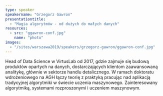 ```yaml
---
type: speaker
speakername: "Grzegorz Gawron"
presentationtitle:
  - "Magia algorytmów - od dużych do małych danych"
resources:
  - src: "ggawron-conf.jpg"
    name: "photo"
images:
  - "/sites/warszawa2019/speakers/grzegorz-gawron/ggawron-conf.jpg"
---
```

Head of Data Science w VirtusLab od 2017, gdzie zajmuje się budową produktów opartych na danych, dostarczających klientom zaawansowaną analitykę, głównie w sektorze handlu detalicznego. W ramach doktoratu wdrożeniowego na AGH łączy teorię z praktyką pracując nad aplikacją tradycyjnej algorytmiki w świecie uczenia maszynowego. Zainteresowany algorytmiką, systemami rozproszonymi i uczeniem maszynowym.
